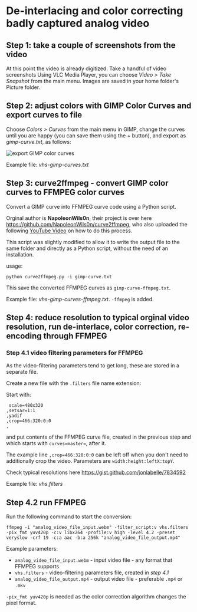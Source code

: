 # De-interlacing and color correcting badly captured analog video

## Step 1: take a couple of screenshots from the video
At this point the video is already digitized.
Take a handful of video screenshots
Using VLC Media Player, you can choose *Video > Take Snapshot* from the main menu.  Images are saved in your home folder's Picture folder.

## Step 2: adjust colors with GIMP Color Curves and export curves to file
Choose *Colors > Curves* from the main menu in GIMP, change the curves until you are happy (you can save them using the + button), and export as *gimp-curve.txt*, as follows:

![export GIMP color curves](https://raw.githubusercontent.com/bjaan/deinterlace-colorcorrect-analog-video/master/exportgimpcurve.png)

Example file: *vhs-gimp-curves.txt*

## Step 3: curve2ffmpeg - convert GIMP color curves to FFMPEG color curves

Convert a GIMP curve into FFMPEG curve code using a Python script.

Orginal author is **NapoleonWils0n**, their project is over here https://github.com/NapoleonWils0n/curve2ffmpeg, who also uploaded the following [YouTube Video](https://youtu.be/s4xL0msZYuY) on how to do this process.

This script was slightly modified to allow it to write the output file to the same folder and directly as a Python script, without the need of an installation.

usage:

```shell
python curve2ffmpeg.py -i gimp-curve.txt
```

This save the converted FFMPEG curves as `gimp-curve-ffmpeg.txt`.

Example file: *vhs-gimp-curves-ffmpeg.txt*.  `-ffmpeg` is added.

## Step 4: reduce resolution to typical orginal video resolution, run de-interlace, color correction, re-encoding through FFMPEG

### Step 4.1 video filtering parameters for FFMPEG
As the video-filtering parameters tend to get long, these are stored in a separate file.

Create a new file with the `.filters` file name extension:

Start with:
```
 scale=480x320
,setsar=1:1
,yadif
,crop=466:320:0:0
,
```
and put contents of the FFMPEG curve file, created in the previous step and which starts with `curves=master=`, after it.

The example line `,crop=466:320:0:0` can be left off when you don't need to additionally crop the video.  Parameters are `width:height:leftX:topY`.

Check typical resolutions here https://gist.github.com/jonlabelle/7834592

Example file: *vhs.filters*

## Step 4.2 run FFMPEG

Run the following command to start the conversion:

`ffmpeg -i "analog_video_file_input.webm" -filter_script:v vhs.filters -pix_fmt yuv420p -c:v libx264 -profile:v high -level 4.2 -preset veryslow -crf 19 -c:a aac -b:a 256k "analog_video_file_output.mp4"`

Example parameters:
* `analog_video_file_input.webm` - input video file - any format that FFMPEG supports
* `vhs.filters` - video-filtering parameters file, created in *step 4.1*
* `analog_video_file_output.mp4` - output video file - preferable `.mp4` or `.mkv`

`-pix_fmt yuv420p` is needed as the color correction algorithm changes the pixel format.